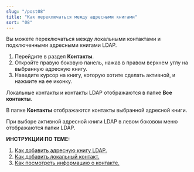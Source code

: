 ```yaml
---
slug: "/post08"
title: "Как переключаться между адресными книгами"
sort: "08"
---
```


Вы можете переключаться между  локальными контактами и подключенными адресными книгами LDAP.

1. Перейдите в раздел **Контакты**.
2. Откройте правую боковую панель, нажав в правом верхнем углу на выбранную адресную книгу.
3. Наведите курсор на книгу, которую хотите сделать активной, и  нажмите на ее иконку. 

Локальные контакты и контакты LDAP отображаются в папке **Все контакты**.

В папке **Контакты** отображаются контакты выбранной адресной книги.

При выборе активной адресной книги LDAP в левом боковом меню отображаются папки LDAP.

**ИНСТРУКЦИИ ПО ТЕМЕ:**  
1. [Как добавить адресную книгу LDAP.](https://docs.cryptoarm.ru/06-v3.2-Beta/006-contacts/add-ldap)  
2. [Как добавить локальный контакт.](https://docs.cryptoarm.ru/06-v3.2-Beta/006-contacts/add-contact)  
3. [Как посмотреть информацию о контакте.](https://docs.cryptoarm.ru/06-v3.2-Beta/006-contacts/view-contact)  

